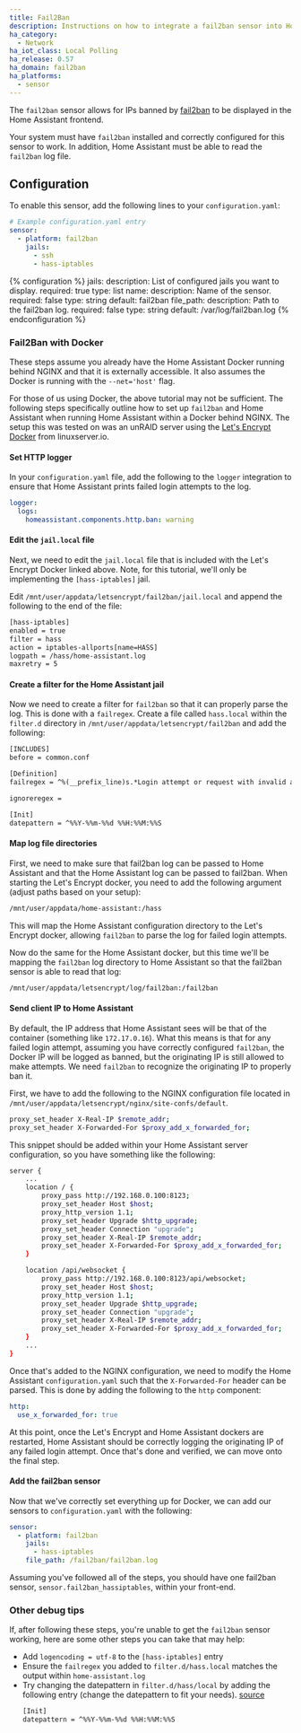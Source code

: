 ```yaml
---
title: Fail2Ban
description: Instructions on how to integrate a fail2ban sensor into Home Assistant.
ha_category:
  - Network
ha_iot_class: Local Polling
ha_release: 0.57
ha_domain: fail2ban
ha_platforms:
  - sensor
---
```


The `fail2ban` sensor allows for IPs banned by [fail2ban](https://www.fail2ban.org/wiki/index.php/Main_Page) to be displayed in the Home Assistant frontend.

<div class='note'>

Your system must have `fail2ban` installed and correctly configured for this sensor to work. In addition, Home Assistant must be able to read the `fail2ban` log file.

</div>

## Configuration

To enable this sensor, add the following lines to your `configuration.yaml`:

```yaml
# Example configuration.yaml entry
sensor:
  - platform: fail2ban
    jails:
      - ssh
      - hass-iptables
```

{% configuration %}
jails:
  description: List of configured jails you want to display.
  required: true
  type: list
name:
  description: Name of the sensor.
  required: false
  type: string
  default: fail2ban
file_path:
  description: Path to the fail2ban log.
  required: false
  type: string
  default: /var/log/fail2ban.log
{% endconfiguration %}

### Fail2Ban with Docker

<div class='note'>

These steps assume you already have the Home Assistant Docker running behind NGINX and that it is externally accessible. It also assumes the Docker is running with the `--net='host'` flag.

</div>

For those of us using Docker, the above tutorial may not be sufficient. The following steps specifically outline how to set up `fail2ban` and Home Assistant when running Home Assistant within a Docker behind NGINX. The setup this was tested on was an unRAID server using the [Let's Encrypt Docker](https://github.com/linuxserver/docker-letsencrypt) from linuxserver.io.

#### Set HTTP logger

In your `configuration.yaml` file, add the following to the `logger` integration to ensure that Home Assistant prints failed login attempts to the log.

```yaml
logger:
  logs:
    homeassistant.components.http.ban: warning
```

#### Edit the `jail.local` file

Next, we need to edit the `jail.local` file that is included with the Let's Encrypt Docker linked above.  Note, for this tutorial, we'll only be implementing the `[hass-iptables]` jail.

Edit `/mnt/user/appdata/letsencrypt/fail2ban/jail.local` and append the following to the end of the file:

```txt
[hass-iptables]
enabled = true
filter = hass
action = iptables-allports[name=HASS]
logpath = /hass/home-assistant.log
maxretry = 5
```

#### Create a filter for the Home Assistant jail

Now we need to create a filter for `fail2ban` so that it can properly parse the log.  This is done with a `failregex`.  Create a file called `hass.local` within the `filter.d` directory in `/mnt/user/appdata/letsencrypt/fail2ban` and add the following:

```txt
[INCLUDES]
before = common.conf

[Definition]
failregex = ^%(__prefix_line)s.*Login attempt or request with invalid authentication from <HOST>.*$

ignoreregex =

[Init]
datepattern = ^%%Y-%%m-%%d %%H:%%M:%%S
```

#### Map log file directories

First, we need to make sure that fail2ban log can be passed to Home Assistant and that the Home Assistant log can be passed to fail2ban.  When starting the Let's Encrypt docker, you need to add the following argument (adjust paths based on your setup):

```txt
/mnt/user/appdata/home-assistant:/hass
```

This will map the Home Assistant configuration directory to the Let's Encrypt docker, allowing `fail2ban` to parse the log for failed login attempts.

Now do the same for the Home Assistant docker, but this time we'll be mapping the `fail2ban` log directory to Home Assistant so that the fail2ban sensor is able to read that log:

```txt
/mnt/user/appdata/letsencrypt/log/fail2ban:/fail2ban
```


#### Send client IP to Home Assistant

By default, the IP address that Home Assistant sees will be that of the container (something like `172.17.0.16`).  What this means is that for any failed login attempt, assuming you have correctly configured `fail2ban`, the Docker IP will be logged as banned, but the originating IP is still allowed to make attempts.  We need `fail2ban` to recognize the originating IP to properly ban it.

First, we have to add the following to the NGINX configuration file located in `/mnt/user/appdata/letsencrypt/nginx/site-confs/default`.

```bash
proxy_set_header X-Real-IP $remote_addr;
proxy_set_header X-Forwarded-For $proxy_add_x_forwarded_for;
```

This snippet should be added within your Home Assistant server configuration, so you have something like the following:

```bash
server {
    ...
    location / {
        proxy_pass http://192.168.0.100:8123;
        proxy_set_header Host $host;
        proxy_http_version 1.1;
        proxy_set_header Upgrade $http_upgrade;
        proxy_set_header Connection "upgrade";
        proxy_set_header X-Real-IP $remote_addr;
        proxy_set_header X-Forwarded-For $proxy_add_x_forwarded_for;
    }

    location /api/websocket {
        proxy_pass http://192.168.0.100:8123/api/websocket;
        proxy_set_header Host $host;
        proxy_http_version 1.1;
        proxy_set_header Upgrade $http_upgrade;
        proxy_set_header Connection "upgrade";
        proxy_set_header X-Real-IP $remote_addr;
        proxy_set_header X-Forwarded-For $proxy_add_x_forwarded_for;
    }
    ...
}
```

Once that's added to the NGINX configuration, we need to modify the Home Assistant `configuration.yaml` such that the `X-Forwarded-For` header can be parsed. This is done by adding the following to the `http` component:

```yaml
http:
  use_x_forwarded_for: true
```

At this point, once the Let's Encrypt and Home Assistant dockers are restarted, Home Assistant should be correctly logging the originating IP of any failed login attempt.  Once that's done and verified, we can move onto the final step.

#### Add the fail2ban sensor

Now that we've correctly set everything up for Docker, we can add our sensors to `configuration.yaml` with the following:

```yaml
sensor:
  - platform: fail2ban
    jails:
      - hass-iptables
    file_path: /fail2ban/fail2ban.log
```

Assuming you've followed all of the steps, you should have one fail2ban sensor, `sensor.fail2ban_hassiptables`, within your front-end.

### Other debug tips

If, after following these steps, you're unable to get the `fail2ban` sensor working, here are some other steps you can take that may help:

- Add `logencoding = utf-8` to the `[hass-iptables]` entry
- Ensure the `failregex` you added to `filter.d/hass.local` matches the output within `home-assistant.log`
- Try changing the datepattern in `filter.d/hass/local` by adding the following entry (change the datepattern to fit your needs). [source](https://github.com/fail2ban/fail2ban/issues/174)
    ```txt
    [Init]
    datepattern = ^%%Y-%%m-%%d %%H:%%M:%%S
    ```
